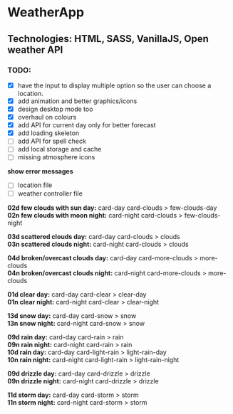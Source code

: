 # WeatherApp

## Technologies: HTML, SASS, VanillaJS, Open weather API

### TODO:

- [x] have the input to display multiple option so the user can choose a location.
- [x] add animation and better graphics/icons
- [x] design desktop mode too
- [x] overhaul on colours
- [x] add API for current day only for better forecast
- [x] add loading skeleton
- [ ] add API for spell check
- [ ] add local storage and cache
- [ ] missing atmosphere icons

**show error messages**

- [ ] location file
- [ ] weather controller file

**02d few clouds with sun day:** card-day card-clouds > few-clouds-day<br/>
**02n few clouds with moon night:** card-night card-clouds > few-clouds-night<br/>

**03d scattered clouds day:** card-day card-clouds > clouds<br/>
**03n scattered clouds night:** card-night card-clouds > clouds<br/>

**04d broken/overcast clouds day:** card-day card-more-clouds > more-clouds<br/>
**04n broken/overcast clouds night:** card-night card-more-clouds > more-clouds<br/>

**01d clear day:** card-day card-clear > clear-day<br/>
**01n clear night:** card-night card-clear > clear-night<br/>

**13d snow day:** card-day card-snow > snow<br/>
**13n snow night:** card-night card-snow > snow<br/>

**09d rain day:** card-day card-rain > rain<br/>
**09n rain night:** card-night card-rain > rain<br/>
**10d rain day:** card-day card-light-rain > light-rain-day<br/>
**10n rain night:** card-night card-light-rain > light-rain-night<br/>

**09d drizzle day:** card-day card-drizzle > drizzle<br/>
**09n drizzle night:** card-night card-drizzle > drizzle<br/>

**11d storm day:** card-day card-storm > storm<br/>
**11n storm night:** card-night card-storm > storm<br/>

